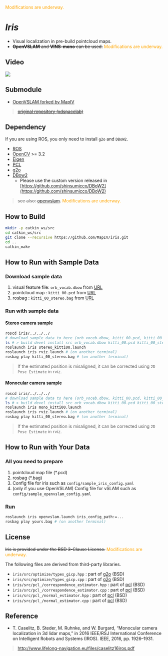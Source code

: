 <span style="color: orange;">Modifications are underway.</span>


# *Iris*
* Visual localization in pre-build pointcloud maps.
* ~~**OpenVSLAM** and **VINS-mono**  can be used.~~ <span style="color: orange;">Modifications are underway.</span>


## Video
[![](https://img.youtube.com/vi/a_BnifwBZC8/0.jpg)](https://www.youtube.com/watch?v=a_BnifwBZC8)


## Submodule 
* [OpenVSLAM forked by MapIV](https://github.com/MapIV/openvslam.git)
> ~~[original repository (xdspacelab)](https://github.com/xdspacelab/openvslam)~~


## Dependency
If you are using ROS, you only need to install `g2o` and `DBoW2`.
* [ROS](http://wiki.ros.org/)
* [OpenCV](https://opencv.org/) >= 3.2
* [Eigen](http://eigen.tuxfamily.org/index.php?title=Main_Page) 
* [PCL](https://pointclouds.org/)
* [g2o](https://github.com/RainerKuemmerle/g2o)
* [DBow2](https://github.com/shinsumicco/DBoW2.git)
  * Please use the custom version released in [https://github.com/shinsumicco/DBoW2](https://github.com/shinsumicco/DBoW2)

> ~~see also: [openvslam](https://openvslam.readthedocs.io/en/master/installation.html#dependencies).~~ <span style="color: orange;">Modifications are underway.</span>

## How to Build
```bash
mkdir -p catkin_ws/src
cd catkin_ws/src
git clone --recursive https://github.com/MapIV/iris.git
cd ..
catkin_make
```

## How to Run with Sample Data
### Download sample data
1. visual feature file: `orb_vocab.dbow` from [URL](https://www.dropbox.com/s/z8vodds9y6yxg0p/orb_vocab.dbow2?dl=0)
2. pointcloud map : `kitti_00.pcd` from [URL](https://www.dropbox.com/s/tzdqtsl1p7v1ylo/kitti_00.pcd?dl=0)
3. rosbag : `kitti_00_stereo.bag` from [URL](https://www.dropbox.com/s/kfouz9gkjefpvb5/kitti_00_stereo.bag?dl=0)

### Run with sample data
#### Stereo camera sample
```bash
roscd iris/../../../
# download sample data to here (orb_voceb.dbow, kitti_00.pcd, kitti_00_stereo.bag)
ls # > build devel install src orb_vocab.dbow kitti_00.pcd kitti_00_stereo.bag
roslaunch iris stereo_kitti00.launch
roslaunch iris rviz.launch # (on another terminal)
rosbag play kitti_00_stereo.bag # (on another terminal)
```
> If the estimated position is misaligned, it can be corrected using `2D Pose Estimate` in rviz.

#### Monocular camera sample
```bash
roscd iris/../../../
# download sample data to here (orb_voceb.dbow, kitti_00.pcd, kitti_00_stereo.bag)
ls # > build devel install src orb_vocab.dbow kitti_00.pcd kitti_00_stereo.bag
roslaunch iris mono_kitti00.launch
roslaunch iris rviz.launch # (on another terminal)
rosbag play kitti_00_stereo.bag # (on another terminal)
```
> If the estimated position is misaligned, it can be corrected using `2D Pose Estimate` in rviz.


## How to Run with Your Data
### All you need to prepare
1. pointcloud map file (*.pcd)
1. rosbag (*.bag)
1. Config file for iris such as `config/sample_iris_config.yaml`
1. (only if you use OpenVSLAM) Config file for vSLAM such as `config/sample_openvslam_config.yaml` 

### Run
```bash
roslaunch iris openvslam.launch iris_config_path:=... 
rosbag play yours.bag # (on another terminal)
```

## License
~~Iris is provided under the BSD 3-Clause License.~~
<span style="color: orange;">Modifications are underway.</span>

The following files are derived from third-party libraries.
* `iris/src/optimize/types_gicp.hpp` : part of [g2o](https://github.com/RainerKuemmerle/g2o) (BSD)
* `iris/src/optimize/types_gicp.cpp` : part of [g2o](https://github.com/RainerKuemmerle/g2o) (BSD)
* `iris/src/pcl_/correspondence_estimator.hpp` : part of [pcl](https://github.com/PointCloudLibrary/pcl) (BSD)
* `iris/src/pcl_/correspondence_estimator.cpp` : part of [pcl](https://github.com/PointCloudLibrary/pcl) (BSD)
* `iris/src/pcl_/normal_estimator.hpp` : part of [pcl](https://github.com/PointCloudLibrary/pcl) (BSD)
* `iris/src/pcl_/normal_estimator.cpp` : part of [pcl](https://github.com/PointCloudLibrary/pcl) (BSD)


## Reference
- T. Caselitz, B. Steder, M. Ruhnke, and W. Burgard, “Monocular camera localization in 3d lidar maps,” in 2016 IEEE/RSJ International Conference on Intelligent Robots and Systems (IROS). IEEE, 2016, pp. 1926–1931.
> http://www.lifelong-navigation.eu/files/caselitz16iros.pdf
